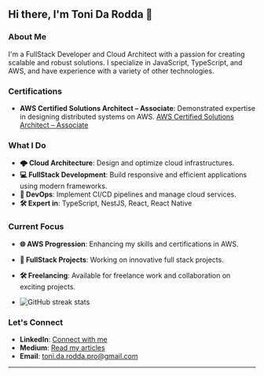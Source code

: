 ## Hi there, I'm Toni Da Rodda 👋

### About Me

I'm a FullStack Developer and Cloud Architect with a passion for creating scalable and robust solutions. I specialize in JavaScript, TypeScript, and AWS, and have experience with a variety of other technologies.

### Certifications

- **AWS Certified Solutions Architect – Associate**: Demonstrated expertise in designing distributed systems on AWS.
  [AWS Certified Solutions Architect – Associate](https://www.credly.com/badges/6d4ced4f-df75-428b-8024-4236eefb8d5a/public_url)

### What I Do

- **🌩️ Cloud Architecture**: Design and optimize cloud infrastructures.
- **💻 FullStack Development**: Build responsive and efficient applications using modern frameworks.
- **🔧 DevOps**: Implement CI/CD pipelines and manage cloud services.
- **🛠️ Expert in**: TypeScript, NestJS, React, React Native

### Current Focus

- **🌐 AWS Progression**: Enhancing my skills and certifications in AWS.
- **🚀 FullStack Projects**: Working on innovative full stack projects.
- **🛠️ Freelancing**: Available for freelance work and collaboration on exciting projects.

- ![GitHub streak stats](https://github-readme-streak-stats.herokuapp.com/?user=ToniDaRodda)

### Let's Connect

- **LinkedIn**: [Connect with me](https://www.linkedin.com/in/toni-da-rodda-414233204/)
- **Medium**: [Read my articles](https://medium.com/@toni.da.rodda.pro)
- **Email**: [toni.da.rodda.pro@gmail.com](mailto:toni.da.rodda.pro@gmail.com)

---
